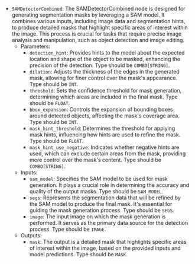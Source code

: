 - `SAMDetectorCombined`: The SAMDetectorCombined node is designed for generating segmentation masks by leveraging a SAM model. It combines various inputs, including image data and segmentation hints, to produce detailed masks that highlight specific areas of interest within the image. This process is crucial for tasks that require precise image analysis and manipulation, such as object detection and image editing.
    - Parameters:
        - `detection_hint`: Provides hints to the model about the expected location and shape of the object to be masked, enhancing the precision of the detection. Type should be `COMBO[STRING]`.
        - `dilation`: Adjusts the thickness of the edges in the generated mask, allowing for finer control over the mask's appearance. Type should be `INT`.
        - `threshold`: Sets the confidence threshold for mask generation, determining which areas are included in the final mask. Type should be `FLOAT`.
        - `bbox_expansion`: Controls the expansion of bounding boxes around detected objects, affecting the mask's coverage area. Type should be `INT`.
        - `mask_hint_threshold`: Determines the threshold for applying mask hints, influencing how hints are used to refine the mask. Type should be `FLOAT`.
        - `mask_hint_use_negative`: Indicates whether negative hints are used, which can exclude certain areas from the mask, providing more control over the mask's content. Type should be `COMBO[STRING]`.
    - Inputs:
        - `sam_model`: Specifies the SAM model to be used for mask generation. It plays a crucial role in determining the accuracy and quality of the output masks. Type should be `SAM_MODEL`.
        - `segs`: Represents the segmentation data that will be refined by the SAM model to produce the final mask. It's essential for guiding the mask generation process. Type should be `SEGS`.
        - `image`: The input image on which the mask generation is performed. It serves as the primary data source for the detection process. Type should be `IMAGE`.
    - Outputs:
        - `mask`: The output is a detailed mask that highlights specific areas of interest within the image, based on the provided inputs and model predictions. Type should be `MASK`.
